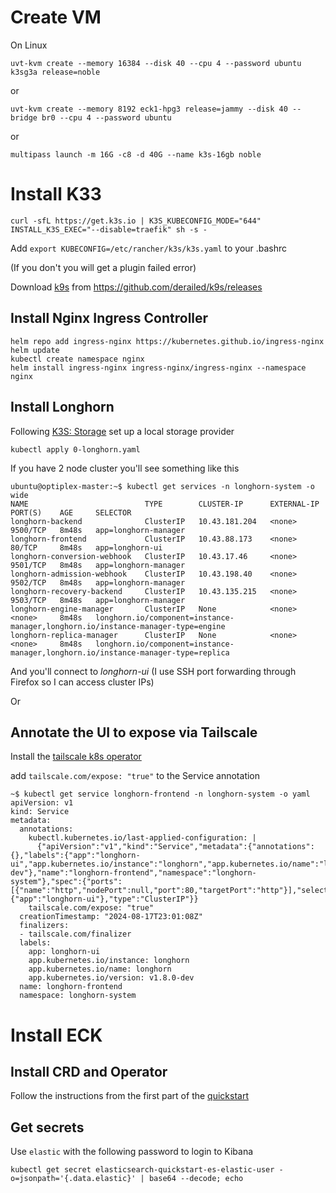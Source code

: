 # Create VM

On Linux

```
uvt-kvm create --memory 16384 --disk 40 --cpu 4 --password ubuntu k3sg3a release=noble
```

or

```
uvt-kvm create --memory 8192 eck1-hpg3 release=jammy --disk 40 --bridge br0 --cpu 4 --password ubuntu

```

or 

```
multipass launch -m 16G -c8 -d 40G --name k3s-16gb noble
```


# Install K33

```
curl -sfL https://get.k3s.io | K3S_KUBECONFIG_MODE="644" INSTALL_K3S_EXEC="--disable=traefik" sh -s -
```

Add `export KUBECONFIG=/etc/rancher/k3s/k3s.yaml` to your .bashrc

(If you don't you will get a plugin failed error)

Download [k9s](https://k9scli.io/) from https://github.com/derailed/k9s/releases

## Install Nginx Ingress Controller

```
helm repo add ingress-nginx https://kubernetes.github.io/ingress-nginx
helm update
kubectl create namespace nginx
helm install ingress-nginx ingress-nginx/ingress-nginx --namespace nginx
```

## Install Longhorn

Following [K3S: Storage](https://docs.k3s.io/storage) set up a local storage provider

```
kubectl apply 0-longhorn.yaml 
```
If you have 2 node cluster you'll see something like this

```
ubuntu@optiplex-master:~$ kubectl get services -n longhorn-system -o wide
NAME                          TYPE        CLUSTER-IP      EXTERNAL-IP   PORT(S)    AGE     SELECTOR
longhorn-backend              ClusterIP   10.43.181.204   <none>        9500/TCP   8m48s   app=longhorn-manager
longhorn-frontend             ClusterIP   10.43.88.173    <none>        80/TCP     8m48s   app=longhorn-ui
longhorn-conversion-webhook   ClusterIP   10.43.17.46     <none>        9501/TCP   8m48s   app=longhorn-manager
longhorn-admission-webhook    ClusterIP   10.43.198.40    <none>        9502/TCP   8m48s   app=longhorn-manager
longhorn-recovery-backend     ClusterIP   10.43.135.215   <none>        9503/TCP   8m48s   app=longhorn-manager
longhorn-engine-manager       ClusterIP   None            <none>        <none>     8m48s   longhorn.io/component=instance-manager,longhorn.io/instance-manager-type=engine
longhorn-replica-manager      ClusterIP   None            <none>        <none>     8m48s   longhorn.io/component=instance-manager,longhorn.io/instance-manager-type=replica
```

And you'll connect to *longhorn-ui* (I use SSH port forwarding through Firefox so I can access cluster IPs)

Or 

## Annotate the UI to expose via Tailscale

Install the [tailscale k8s operator](https://tailscale.com/learn/managing-access-to-kubernetes-with-tailscale#using-tailscales-kubernetes-operator)

add `tailscale.com/expose: "true"` to the Service annotation

```
~$ kubectl get service longhorn-frontend -n longhorn-system -o yaml
apiVersion: v1
kind: Service
metadata:
  annotations:
    kubectl.kubernetes.io/last-applied-configuration: |
      {"apiVersion":"v1","kind":"Service","metadata":{"annotations":{},"labels":{"app":"longhorn-ui","app.kubernetes.io/instance":"longhorn","app.kubernetes.io/name":"longhorn","app.kubernetes.io/version":"v1.8.0-dev"},"name":"longhorn-frontend","namespace":"longhorn-system"},"spec":{"ports":[{"name":"http","nodePort":null,"port":80,"targetPort":"http"}],"selector":{"app":"longhorn-ui"},"type":"ClusterIP"}}
    tailscale.com/expose: "true"
  creationTimestamp: "2024-08-17T23:01:08Z"
  finalizers:
  - tailscale.com/finalizer
  labels:
    app: longhorn-ui
    app.kubernetes.io/instance: longhorn
    app.kubernetes.io/name: longhorn
    app.kubernetes.io/version: v1.8.0-dev
  name: longhorn-frontend
  namespace: longhorn-system
```


# Install ECK

## Install CRD and Operator

Follow the instructions from the first part of the [quickstart](https://www.elastic.co/guide/en/cloud-on-k8s/current/k8s-deploy-eck.html)

## Get secrets

Use `elastic` with the following password to login to Kibana

```
kubectl get secret elasticsearch-quickstart-es-elastic-user -o=jsonpath='{.data.elastic}' | base64 --decode; echo
```


